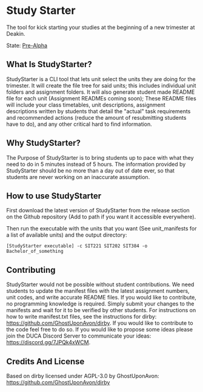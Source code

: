 # Study Starter
The tool for kick starting your studies at the beginning of a new trimester at Deakin.


State: <u>Pre-Alpha</u>
<br>

## What Is StudyStarter?
StudyStarter is a CLI tool that lets unit select the units they are doing for the trimester. It will create the file tree for said units; this includes individual unit folders and assignment folders. It will also generate student made README file for each unit (Assignment READMEs coming soon); These README files will include your class timetables, unit descriptions, assignment descriptions written by students that detail the "actual" task requirements and recommended actions (reduce the amount of resubmitting students have to do), and any other critical hard to find information.

## Why StudyStarter?
The Purpose of StudyStarter is to bring students up to pace with what they need to do in 5 minutes instead of 5 hours. The information provided by StudyStarter should be no more than a day out of date ever, so that students are never working on an inaccurate assumption.

## How to use StudyStarter
First download the latest version of StudyStarter from the release section on the Github repository (Add to path if you want it accessible everywhere).

Then run the executable with the units that you want (See unit_manifests for a list of available units) and the output directory:
```
[StudyStarter executable] -c SIT221 SIT202 SIT384 -o Bachelor_of_something
```

## Contributing
StudyStarter would not be possible without student contributions. We need students to update the manifest files with the latest assignment numbers, unit codes, and write accurate README files. If you would like to contribute, no programming knowledge is required. Simply submit your changes to the manifests and wait for it to be verified by other students. For instructions on how to write manifest.txt files, see the instructions for dirby: https://github.com/GhostUponAvon/dirby. If you would like to contribute to the code feel free to do so. If you would like to propose some ideas please join the DUCA Discord Server to communicate your ideas: https://discord.gg/7JPQk4xWCM.


## Credits And License
Based on dirby licensed under AGPL-3.0 by GhostUponAvon: https://github.com/GhostUponAvon/dirby